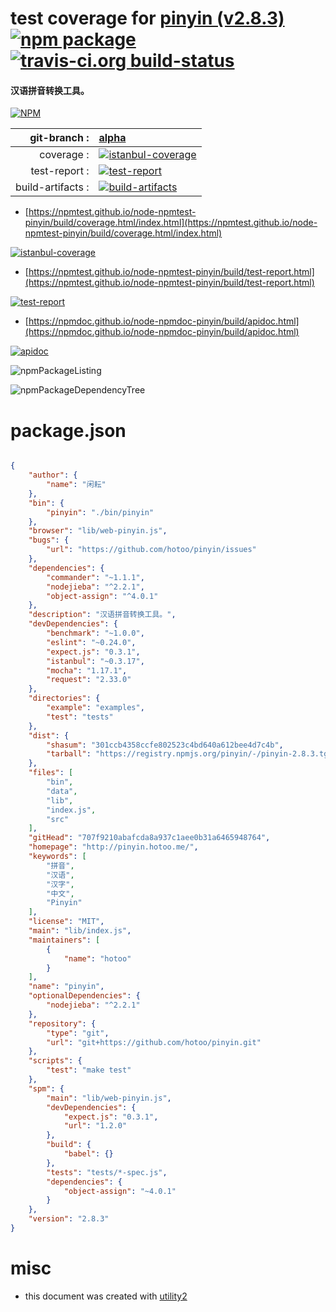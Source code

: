 # test coverage for  [pinyin (v2.8.3)](http://pinyin.hotoo.me/)  [![npm package](https://img.shields.io/npm/v/npmtest-pinyin.svg?style=flat-square)](https://www.npmjs.org/package/npmtest-pinyin) [![travis-ci.org build-status](https://api.travis-ci.org/npmtest/node-npmtest-pinyin.svg)](https://travis-ci.org/npmtest/node-npmtest-pinyin)
#### 汉语拼音转换工具。

[![NPM](https://nodei.co/npm/pinyin.png?downloads=true&downloadRank=true&stars=true)](https://www.npmjs.com/package/pinyin)

| git-branch : | [alpha](https://github.com/npmtest/node-npmtest-pinyin/tree/alpha)|
|--:|:--|
| coverage : | [![istanbul-coverage](https://npmtest.github.io/node-npmtest-pinyin/build/coverage.badge.svg)](https://npmtest.github.io/node-npmtest-pinyin/build/coverage.html/index.html)|
| test-report : | [![test-report](https://npmtest.github.io/node-npmtest-pinyin/build/test-report.badge.svg)](https://npmtest.github.io/node-npmtest-pinyin/build/test-report.html)|
| build-artifacts : | [![build-artifacts](https://npmtest.github.io/node-npmtest-pinyin/glyphicons_144_folder_open.png)](https://github.com/npmtest/node-npmtest-pinyin/tree/gh-pages/build)|

- [https://npmtest.github.io/node-npmtest-pinyin/build/coverage.html/index.html](https://npmtest.github.io/node-npmtest-pinyin/build/coverage.html/index.html)

[![istanbul-coverage](https://npmtest.github.io/node-npmtest-pinyin/build/screenCapture.buildCi.browser.%252Ftmp%252Fbuild%252Fcoverage.lib.html.png)](https://npmtest.github.io/node-npmtest-pinyin/build/coverage.html/index.html)

- [https://npmtest.github.io/node-npmtest-pinyin/build/test-report.html](https://npmtest.github.io/node-npmtest-pinyin/build/test-report.html)

[![test-report](https://npmtest.github.io/node-npmtest-pinyin/build/screenCapture.buildCi.browser.%252Ftmp%252Fbuild%252Ftest-report.html.png)](https://npmtest.github.io/node-npmtest-pinyin/build/test-report.html)

- [https://npmdoc.github.io/node-npmdoc-pinyin/build/apidoc.html](https://npmdoc.github.io/node-npmdoc-pinyin/build/apidoc.html)

[![apidoc](https://npmdoc.github.io/node-npmdoc-pinyin/build/screenCapture.buildCi.browser.%252Ftmp%252Fbuild%252Fapidoc.html.png)](https://npmdoc.github.io/node-npmdoc-pinyin/build/apidoc.html)

![npmPackageListing](https://npmtest.github.io/node-npmtest-pinyin/build/screenCapture.npmPackageListing.svg)

![npmPackageDependencyTree](https://npmtest.github.io/node-npmtest-pinyin/build/screenCapture.npmPackageDependencyTree.svg)



# package.json

```json

{
    "author": {
        "name": "闲耘"
    },
    "bin": {
        "pinyin": "./bin/pinyin"
    },
    "browser": "lib/web-pinyin.js",
    "bugs": {
        "url": "https://github.com/hotoo/pinyin/issues"
    },
    "dependencies": {
        "commander": "~1.1.1",
        "nodejieba": "^2.2.1",
        "object-assign": "^4.0.1"
    },
    "description": "汉语拼音转换工具。",
    "devDependencies": {
        "benchmark": "~1.0.0",
        "eslint": "~0.24.0",
        "expect.js": "0.3.1",
        "istanbul": "~0.3.17",
        "mocha": "1.17.1",
        "request": "2.33.0"
    },
    "directories": {
        "example": "examples",
        "test": "tests"
    },
    "dist": {
        "shasum": "301ccb4358ccfe802523c4bd640a612bee4d7c4b",
        "tarball": "https://registry.npmjs.org/pinyin/-/pinyin-2.8.3.tgz"
    },
    "files": [
        "bin",
        "data",
        "lib",
        "index.js",
        "src"
    ],
    "gitHead": "707f9210abafcda8a937c1aee0b31a6465948764",
    "homepage": "http://pinyin.hotoo.me/",
    "keywords": [
        "拼音",
        "汉语",
        "汉字",
        "中文",
        "Pinyin"
    ],
    "license": "MIT",
    "main": "lib/index.js",
    "maintainers": [
        {
            "name": "hotoo"
        }
    ],
    "name": "pinyin",
    "optionalDependencies": {
        "nodejieba": "^2.2.1"
    },
    "repository": {
        "type": "git",
        "url": "git+https://github.com/hotoo/pinyin.git"
    },
    "scripts": {
        "test": "make test"
    },
    "spm": {
        "main": "lib/web-pinyin.js",
        "devDependencies": {
            "expect.js": "0.3.1",
            "url": "1.2.0"
        },
        "build": {
            "babel": {}
        },
        "tests": "tests/*-spec.js",
        "dependencies": {
            "object-assign": "~4.0.1"
        }
    },
    "version": "2.8.3"
}
```



# misc
- this document was created with [utility2](https://github.com/kaizhu256/node-utility2)
